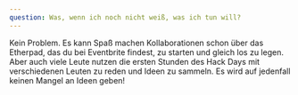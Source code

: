 ```yaml
---
question: Was, wenn ich noch nicht weiß, was ich tun will?
---
```


Kein Problem. Es kann Spaß machen Kollaborationen schon über das Etherpad, das du bei Eventbrite findest, zu starten und gleich los zu legen. Aber auch viele Leute nutzen die ersten Stunden des Hack Days mit verschiedenen Leuten zu reden und Ideen zu sammeln. Es wird auf jedenfall keinen Mangel an Ideen geben!
